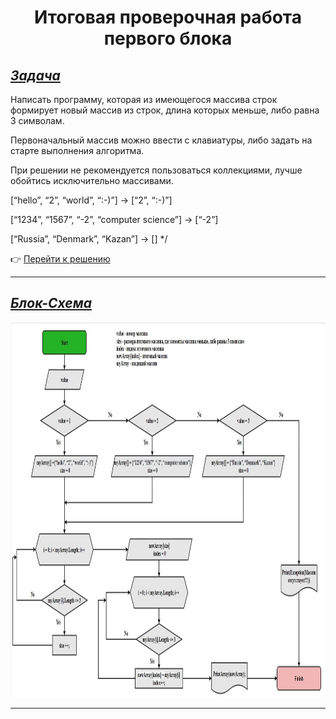 <center>

# Итоговая проверочная работа первого блока

</center>

## <u>*Задача*</u>

Написать программу, которая из имеющегося массива строк формирует новый массив из строк, длина которых меньше, либо равна 3 символам.

Первоначальный массив можно ввести с клавиатуры, либо задать на старте выполнения алгоритма.

При решении не рекомендуется пользоваться коллекциями,
лучше обойтись исключительно массивами.

[“hello”, “2”, “world”, “:-)”] → [“2”, “:-)”]

[“1234”, “1567”, “-2”, “computer science”] → [“-2”]

[“Russia”, “Denmark”, “Kazan”] → [] */

:point_right: [Перейти к решению](https://github.com/ANT050/Final_verification_work_23.11.2022/blob/main/Final_work/Program.cs "Открыть")

---

## <u>*Блок-Схема*</u>

<img src="Block diagram(Final verification work).jpg" height=600 width="600"/>

---

